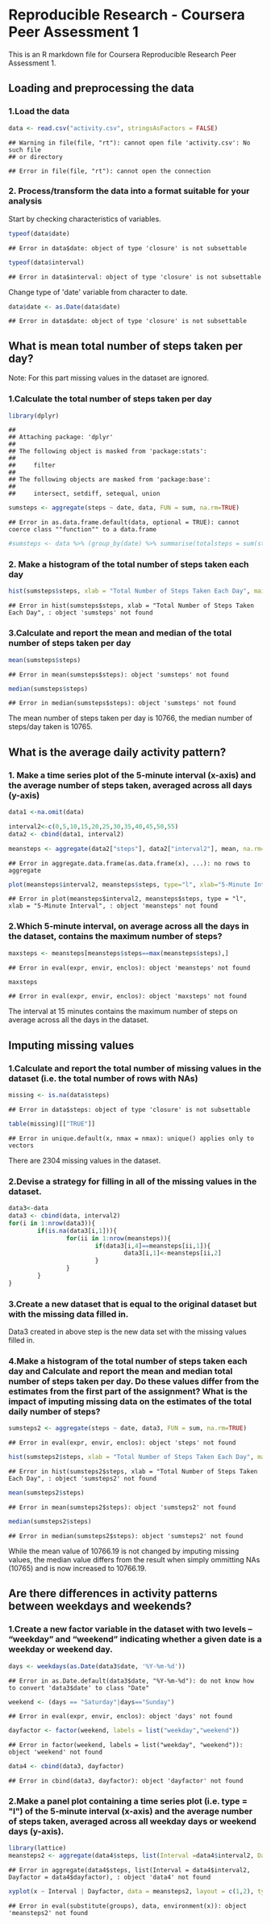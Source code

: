 Reproducible Research - Coursera Peer Assessment 1
========================================================


This is an R markdown file for Coursera Reproducible Research Peer Assessment 1.

## Loading and preprocessing the data

### 1.Load the data

```r
data <- read.csv("activity.csv", stringsAsFactors = FALSE)
```

```
## Warning in file(file, "rt"): cannot open file 'activity.csv': No such file
## or directory
```

```
## Error in file(file, "rt"): cannot open the connection
```

### 2. Process/transform the data into a format suitable for your analysis

Start by checking characteristics of variables. 

```r
typeof(data$date)
```

```
## Error in data$date: object of type 'closure' is not subsettable
```

```r
typeof(data$interval)
```

```
## Error in data$interval: object of type 'closure' is not subsettable
```

Change type of 'date' variable from character to date. 

```r
data$date <- as.Date(data$date)
```

```
## Error in data$date: object of type 'closure' is not subsettable
```

## What is mean total number of steps taken per day?

Note: For this part missing values in the dataset are ignored.

### 1.Calculate the total number of steps taken per day

```r
library(dplyr)
```

```
## 
## Attaching package: 'dplyr'
## 
## The following object is masked from 'package:stats':
## 
##     filter
## 
## The following objects are masked from 'package:base':
## 
##     intersect, setdiff, setequal, union
```


```r
sumsteps <- aggregate(steps ~ date, data, FUN = sum, na.rm=TRUE)
```

```
## Error in as.data.frame.default(data, optional = TRUE): cannot coerce class ""function"" to a data.frame
```

```r
#sumsteps <- data %>% (group_by(date) %>% summarise(totalsteps = sum(steps))
```

### 2. Make a histogram of the total number of steps taken each day


```r
hist(sumsteps$steps, xlab = "Total Number of Steps Taken Each Day", main = "Histogram of Total Number of Steps Taken Each Day")
```

```
## Error in hist(sumsteps$steps, xlab = "Total Number of Steps Taken Each Day", : object 'sumsteps' not found
```

### 3.Calculate and report the mean and median of the total number of steps taken per day


```r
mean(sumsteps$steps)
```

```
## Error in mean(sumsteps$steps): object 'sumsteps' not found
```

```r
median(sumsteps$steps)
```

```
## Error in median(sumsteps$steps): object 'sumsteps' not found
```

The mean number of steps taken per day is 10766, the median number of steps/day taken is 10765.

## What is the average daily activity pattern?

### 1. Make a time series plot of the 5-minute interval (x-axis) and the average number of steps taken, averaged across all days (y-axis)


```r
data1 <-na.omit(data)

interval2<-c(0,5,10,15,20,25,30,35,40,45,50,55)
data2 <- cbind(data1, interval2)

meansteps <- aggregate(data2["steps"], data2["interval2"], mean, na.rm=TRUE)
```

```
## Error in aggregate.data.frame(as.data.frame(x), ...): no rows to aggregate
```

```r
plot(meansteps$interval2, meansteps$steps, type="l", xlab="5-Minute Interval", ylab="Average number of steps taken across all days", main="Time Series Plot of 5-minute Interval and Average Number of Steps Taken")
```

```
## Error in plot(meansteps$interval2, meansteps$steps, type = "l", xlab = "5-Minute Interval", : object 'meansteps' not found
```

### 2.Which 5-minute interval, on average across all the days in the dataset, contains the maximum number of steps?


```r
maxsteps <- meansteps[meansteps$steps==max(meansteps$steps),]
```

```
## Error in eval(expr, envir, enclos): object 'meansteps' not found
```

```r
maxsteps
```

```
## Error in eval(expr, envir, enclos): object 'maxsteps' not found
```
The interval at 15 minutes contains the maximum number of steps on average across all the days in the dataset.

## Imputing missing values

### 1.Calculate and report the total number of missing values in the dataset (i.e. the total number of rows with NAs)


```r
missing <- is.na(data$steps)
```

```
## Error in data$steps: object of type 'closure' is not subsettable
```

```r
table(missing)[["TRUE"]]
```

```
## Error in unique.default(x, nmax = nmax): unique() applies only to vectors
```
There are 2304 missing values in the dataset.

### 2.Devise a strategy for filling in all of the missing values in the dataset. 


```r
data3<-data
data3 <- cbind(data, interval2)
for(i in 1:nrow(data3)){
        if(is.na(data3[i,1])){
                for(ii in 1:nrow(meansteps)){
                        if(data3[i,4]==meansteps[ii,1]){
                                data3[i,1]<-meansteps[ii,2]
                        }
                }
        }
}
```
### 3.Create a new dataset that is equal to the original dataset but with the missing data filled in.

Data3 created in above step is the new data set with the missing values filled in.

### 4.Make a histogram of the total number of steps taken each day and Calculate and report the mean and median total number of steps taken per day. Do these values differ from the estimates from the first part of the assignment? What is the impact of imputing missing data on the estimates of the total daily number of steps?


```r
sumsteps2 <- aggregate(steps ~ date, data3, FUN = sum, na.rm=TRUE)
```

```
## Error in eval(expr, envir, enclos): object 'steps' not found
```

```r
hist(sumsteps2$steps, xlab = "Total Number of Steps Taken Each Day", main = "Histogram of Total Number of Steps Taken Each Day")
```

```
## Error in hist(sumsteps2$steps, xlab = "Total Number of Steps Taken Each Day", : object 'sumsteps2' not found
```

```r
mean(sumsteps2$steps)
```

```
## Error in mean(sumsteps2$steps): object 'sumsteps2' not found
```

```r
median(sumsteps2$steps)
```

```
## Error in median(sumsteps2$steps): object 'sumsteps2' not found
```
While the mean value of 10766.19 is not changed by imputing missing values, the median value differs from the result when simply ommitting NAs (10765) and is now increased to 10766.19.

## Are there differences in activity patterns between weekdays and weekends?

### 1.Create a new factor variable in the dataset with two levels – “weekday” and “weekend” indicating whether a given date is a weekday or weekend day.


```r
days <- weekdays(as.Date(data3$date, '%Y-%m-%d'))
```

```
## Error in as.Date.default(data3$date, "%Y-%m-%d"): do not know how to convert 'data3$date' to class "Date"
```

```r
weekend <- (days == "Saturday"|days=="Sunday")
```

```
## Error in eval(expr, envir, enclos): object 'days' not found
```

```r
dayfactor <- factor(weekend, labels = list("weekday","weekend"))
```

```
## Error in factor(weekend, labels = list("weekday", "weekend")): object 'weekend' not found
```

```r
data4 <- cbind(data3, dayfactor)
```

```
## Error in cbind(data3, dayfactor): object 'dayfactor' not found
```

### 2.Make a panel plot containing a time series plot (i.e. type = "l") of the 5-minute interval (x-axis) and the average number of steps taken, averaged across all weekday days or weekend days (y-axis). 


```r
library(lattice)
meansteps2 <- aggregate(data4$steps, list(Interval =data4$interval2, Dayfactor = data4$dayfactor), mean, na.rm=TRUE)
```

```
## Error in aggregate(data4$steps, list(Interval = data4$interval2, Dayfactor = data4$dayfactor), : object 'data4' not found
```

```r
xyplot(x ~ Interval | Dayfactor, data = meansteps2, layout = c(1,2), type = "l", xlab="5-minute Interval", ylab="Average Number of steps taken all weekday days or weekend days", main="Time Series Plot of the 5-minute interval and the average number of steps taken, averaged across all weekday days or weekend days")
```

```
## Error in eval(substitute(groups), data, environment(x)): object 'meansteps2' not found
```
